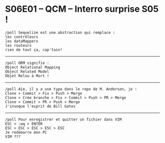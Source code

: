 # S06E01 – QCM – Interro surprise S05 !

```text
/poll Sequelize est une abstraction qui remplace :
les contrôleurs
les dataMappers
les routeurs
rien de tout ça, cap'tain!
```

---

```text
/poll ORM signifie : 
Object Relational Mapping
Object Related Model
Objet Relou à Mort !
```

---

```text
/poll Aïe, il y a une typo dans le repo de M. Anderson, je : 
Clone > Commit > Fix > Push > Merge
Clone > Crée branche > Fix > Commit > Push > PR > Merge
Clone > Commit > PR > Push > Merge
J'invoque l'esprit de Bill Gates
```

---

```text
/poll Pour enregistrer et quitter un fichier dans VIM
ESC > :wq > ENTER
ESC > ESC > ESC > ESC > ESC
Je redémarre mon PC
VIM ???
```
